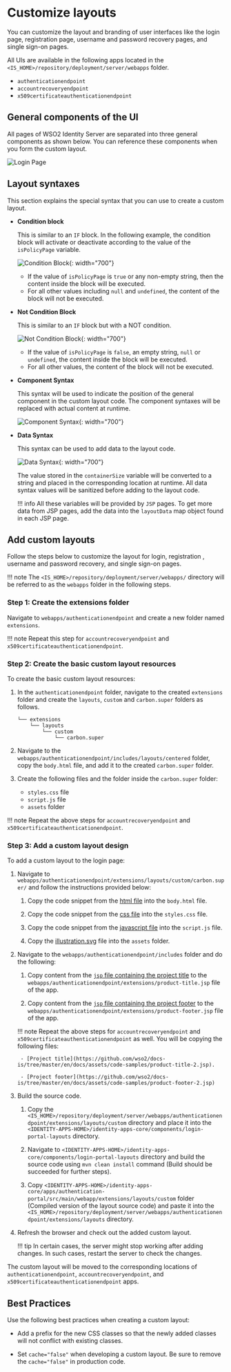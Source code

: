 # Customize layouts

You can customize the layout and branding of user interfaces like the login page, registration page, username and password recovery pages, and single sign-on pages.

All UIs are available in the following apps located in the `<IS_HOME>/repository/deployment/server/webapps` folder.

- `authenticationendpoint`
- `accountrecoveryendpoint`
 - `x509certificateauthenticationendpoint`

## General components of the UI

All pages of WSO2 Identity Server are separated into three general components as shown below. You can reference these components when you form the custom layout.

![Login Page]({{base_path}}/assets/img/guides/branding/login-page-labelled.png)

## Layout syntaxes

This section explains the special syntax that you can use to create a custom layout.

- **Condition block**
    
    This is similar to an `IF` block. In the following example, the condition block will activate or deactivate according to the value of the `isPolicyPage` variable.

    ![Condition Block]({{base_path}}/assets/img/guides/branding/condition-block.png){: width="700"}
    
    - If the value of `isPolicyPage` is `true` or any non-empty string, then the content inside the block will be executed.
    - For all other values including `null` and `undefined`, the content of the block will not be executed.

- **Not Condition Block**

    This is similar to an `IF` block but with a NOT condition. 

    ![Not Condition Block]({{base_path}}/assets/img/guides/branding/not-condition-block.png){: width="700"}
    
    
    - If the value of `isPolicyPage` is `false`, an empty string, `null` or `undefined`, the content inside the block will be executed. 
    - For all other values, the content of the block will not be executed.

- **Component Syntax**

    This syntax will be used to indicate the position of the general component in the custom layout code. The component syntaxes will be replaced with actual content at runtime.
    
    ![Component Syntax]({{base_path}}/assets/img/guides/branding/component-syntax.png){: width="700"}


- **Data Syntax**
    
    This syntax can be used to add data to the layout code.

    ![Data Syntax]({{base_path}}/assets/img/guides/branding/data-syntax.png){: width="700"}

     The value stored in the `containerSize` variable will be converted to a string and placed in the corresponding location at runtime. All data syntax values will be sanitized before adding to the layout code.

    !!! info
        All these variables will be provided by `JSP` pages. To get more data from JSP pages, add the data into the `layoutData` map object found in each JSP page.

## Add custom layouts

Follow the steps below to customize the layout for login, registration , username and password recovery, and single sign-on pages.

!!! note
    The `<IS_HOME>/repository/deployment/server/webapps/` directory will be referred to as the `webapps` folder in the following steps.
    
### Step 1: Create the extensions folder

Navigate to `webapps/authenticationendpoint` and create a new folder named `extensions`.

!!! note
    Repeat this step for `accountrecoveryendpoint` and `x509certificateauthenticationendpoint`.

### Step 2: Create the basic custom layout resources

To create the basic custom layout resources:

1. In the `authenticationendpoint` folder, navigate to the created `extensions` folder and create the `layouts`, `custom` and `carbon.super` folders as follows.
    
    ```
    └── extensions
        └── layouts
            └── custom
                └── carbon.super
    ```

3. Navigate to the `webapps/authenticationendpoint/includes/layouts/centered` folder, copy the `body.html` file, and add it to the created `carbon.super` folder.

4. Create the following files and the folder inside the `carbon.super` folder:
    - `styles.css` file
    - `script.js` file
    - `assets` folder

!!! note
    Repeat the above steps for `accountrecoveryendpoint` and `x509certificateauthenticationendpoint`.

### Step 3: Add a custom layout design

To add a custom layout to the login page:

1. Navigate to `webapps/authenticationendpoint/extensions/layouts/custom/carbon.super/` and follow the instructions provided below:

    1. Copy the code snippet from the [html file](https://github.com/wso2/docs-is/tree/master/en/docs/assets/code-samples/body.html) into the `body.html` file.

    2. Copy the code snippet from the [css file](https://github.com/wso2/docs-is/tree/master/en/docs/assets/code-samples/style.css) into the `styles.css` file.

    3. Copy the code snippet from the [javascript file](https://github.com/wso2/docs-is/tree/master/en/docs/assets/code-samples/script.js) into the `script.js` file.

    4. Copy the [illustration.svg](https://github.com/wso2/docs-is/tree/master/en/docs/assets/code-samples/illustration.svg) file into the `assets` folder.

2. Navigate to the `webapps/authenticationendpoint/includes` folder and do the following:

    1. Copy content from the [`jsp` file containing the project title](https://github.com/wso2/docs-is/tree/master/en/docs/assets/code-samples/project-title-1.jsp) to the `webapps/authenticationendpoint/extensions/product-title.jsp` file of the app.

    2. Copy content from the [`jsp` file containing the project footer](https://github.com/wso2/docs-is/tree/master/en/docs/assets/code-samples/product-footer-1.jsp) to the `webapps/authenticationendpoint/extensions/product-footer.jsp` file of the app.


    !!! note
        Repeat the above steps for `accountrecoveryendpoint` and `x509certificateauthenticationendpoint` as well. You will be copying the following files:
        

        - [Project title](https://github.com/wso2/docs-is/tree/master/en/docs/assets/code-samples/product-title-2.jsp).

        - [Project footer](https://github.com/wso2/docs-is/tree/master/en/docs/assets/code-samples/product-footer-2.jsp)

3. Build the source code.

    1. Copy the `<IS_HOME>/repository/deployment/server/webapps/authenticationendpoint/extensions/layouts/custom` directory and place it into the `<IDENTITY-APPS-HOME>/identity-apps-core/components/login-portal-layouts` directory.

    2. Navigate to `<IDENTITY-APPS-HOME>/identity-apps-core/components/login-portal-layouts` directory and build the source code using `mvn clean install` command (Build should be succeeded for further steps).

    3. Copy `<IDENTITY-APPS-HOME>/identity-apps-core/apps/authentication-portal/src/main/webapp/extensions/layouts/custom` folder (Compiled version of the layout source code) and paste it into the `<IS_HOME>/repository/deployment/server/webapps/authenticationendpoint/extensions/layouts` directory.

4. Refresh the browser and check out the added custom layout.

    !!! tip
        In certain cases, the server might stop working after adding changes. In such cases, restart the server to check the changes.

The custom layout will be moved to the corresponding locations of `authenticationendpoint`, `accountrecoveryendpoint`, and `x509certificateauthenticationendpoint` apps.

## Best Practices

Use the following best practices when creating a custom layout:

- Add a prefix for the new CSS classes so that the newly added classes will not conflict with existing classes.

- Set `cache="false"` when developing a custom layout. Be sure to remove the `cache="false"` in production code.